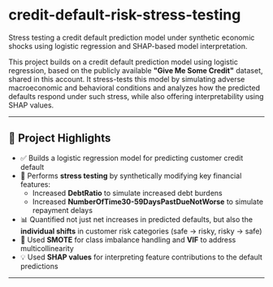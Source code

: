 # credit-default-risk-stress-testing
Stress testing a credit default prediction model under synthetic economic shocks using logistic regression and SHAP-based model interpretation.

This project builds on a credit default prediction model using logistic regression, based on the publicly available **"Give Me Some Credit"** dataset, shared in this account. It stress-tests this model by simulating adverse macroeconomic and behavioral conditions and analyzes how the predicted defaults respond under such stress, while also offering interpretability using SHAP values.

---

## 🚀 Project Highlights

- ✅ Builds a logistic regression model for predicting customer credit default 
- 🔄 Performs **stress testing** by synthetically modifying key financial features:
  - Increased **DebtRatio** to simulate increased debt burdens
  - Increased **NumberOfTime30-59DaysPastDueNotWorse** to simulate repayment delays
- 📊 Quantified not just net increases in predicted defaults, but also the **individual shifts** in customer risk categories (safe → risky, risky → safe)
- 🎯 Used **SMOTE** for class imbalance handling and **VIF** to address multicollinearity
- 💡 Used **SHAP values** for interpreting feature contributions to the default predictions

---
